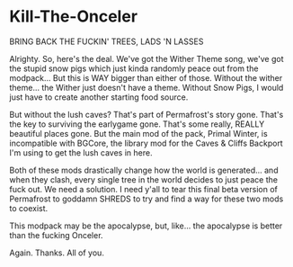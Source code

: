 # Kill-The-Onceler
BRING BACK THE FUCKIN' TREES, LADS 'N LASSES

Alrighty. So, here's the deal.
We've got the Wither Theme song, we've got the stupid snow pigs which just kinda randomly peace out from the modpack...
But this is WAY bigger than either of those. Without the wither theme... the Wither just doesn't have a theme. Without Snow Pigs, I would just have to create another starting food source. 

But without the lush caves? That's part of Permafrost's story gone. That's the key to surviving the earlygame gone. That's some really, REALLY beautiful places gone. 
But the main mod of the pack, Primal Winter, is incompatible with BGCore, the library mod for the Caves & Cliffs Backport I'm using to get the lush caves in here.

Both of these mods drastically change how the world is generated... and when they clash, every single tree in the world decides to just peace the fuck out.
We need a solution. I need y'all to tear this final beta version of Permafrost to goddamn SHREDS to try and find a way for these two mods to coexist.

This modpack may be the apocalypse, but, like... the apocalypse is better than the fucking Onceler.

Again. Thanks. All of you. 
